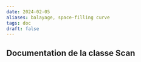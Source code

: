 ```yaml
---
date: 2024-02-05
aliases: balayage, space-filling curve
tags: doc
draft: false
---
```


## Documentation de la classe Scan


